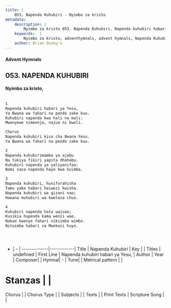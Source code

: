 ```yaml
---
title: |
    053. Napenda Kuhubiri - Nyimbo za kristo
metadata:
    description: |
        Nyimbo za kristo 053. Napenda Kuhubiri. Napenda kuhubiri habari ya Yesu, Ya Bwana wa fahari na pendo zake kuu. Kuhubiri napenda kwa hali na mali: Mwanyewe nimeonja, najua ni kweli.  Chorus Napenda kuhubiri kisa cha Bwana Yesu. Ya Bwana wa fahari na pendo zake kuu.  
    keywords:  |
        Nyimbo za kristo, adventhymnals, advent hymnals, Napenda Kuhubiri, Napenda kuhubiri habari ya Yesu,. 
    author: Brian Onang'o
---
```


#### Advent Hymnals
## 053. NAPENDA KUHUBIRI
####  Nyimbo za kristo,

```txt

1
Napenda kuhubiri habari ya Yesu,
Ya Bwana wa fahari na pendo zake kuu.
Kuhubiri napenda kwa hali na mali:
Mwanyewe nimeonja, najua ni kweli.

Chorus
Napenda kuhubiri kisa cha Bwana Yesu.
Ya Bwana wa fahari na pendo zake kuu.

2
Napenda kuhubirimambo ya ajabu
Na tukiya fikiri yapita dhahabu.
Kuhubiri napenda ya yaliyonifaa:
Nami sasa napenda hayo kwa kuimba.

3
Napenda kuhubiri, hunifurahisha
Tamu yake habari haiwezi kwisha.
Napenda kuhubiri wa gizani nao;
Hawana muhubiri wa kweleza chuo.

4
Kuhubiri napenda hata wajuao;
Kusikia hupenda kama wenzi wao.
Nakao kwenye fahari nikiimba wimbo.
Nitaimba habari za Mwokozi huyo.





```

- |   -  |
-------------|------------|
Title | Napenda Kuhubiri |
Key |  |
Titles | undefined |
First Line | Napenda kuhubiri habari ya Yesu, |
Author | 
Year | 
Composer| |
Hymnal|  - |
Tune|  |
Metrical pattern | |
# Stanzas |  |
Chorus |  |
Chorus Type |  |
Subjects | |
Texts |  |
Print Texts | 
Scripture Song |  |
    
